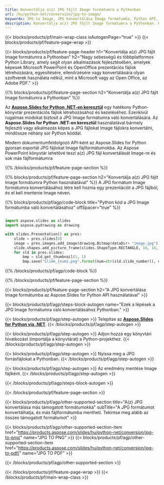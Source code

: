 ```yaml
---
title: Konvertálja a(z) JPG fájlt Image formátumra a Pythonban
url: /hu/python-net/conversion/jpg-to-image/
keywords: JPG to Image, JPG konvertálása Image formátumba, Python API, Python Library, JPG, Image
description: Konvertálja a(z) JPG fájlt Image formátumra a Pythonban. Használja a Python könyvtár API-t a JPG fájlok konvertálásához Image formátumúvá
---
```


{{< blocks/products/pf/main-wrap-class isAutogenPage="true" >}}
{{< blocks/products/pf/feature-page-wrap >}}

{{< blocks/products/pf/feature-page-header h1="Konvertálja a(z) JPG fájlt Image formátumra a Pythonban" h2="Nagy sebességű és többplatformos Python Library, amely segít olyan alkalmazások fejlesztésében, amelyek képesek Microsoft PowerPoint és OpenOffice prezentációs fájlok létrehozására, egyesítésére, ellenőrzésére vagy konvertálására olyan szoftverek használata nélkül, mint a Microsoft vagy az Open Office, az Adobe PDF." >}}

{{% blocks/products/pf/feature-page-section h2="Konvertálja a(z) JPG fájlt Image formátumra a Pythonban" %}}

Az [**Aspose.Slides for Python .NET-en keresztül**](https://products.aspose.com/slides/hu/python-net/) egy hatékony Python-könyvtár prezentációs fájlok létrehozásához és kezeléséhez. Ezenkívül rugalmas módokat biztosít a JPG Image formátumra való konvertálására. Az **Aspose.Slides for Python .NET-en keresztül** használatával bármely fejlesztő vagy alkalmazás képes a JPG fájlokat Image fájlokra konvertálni, mindössze néhány sor Python kóddal.

Modern dokumentumfeldolgozó API-ként az Aspose.Slides for Python gyorsan exportál JPG fájlokat Image fájlformátumokba. Az Aspose PowerPoint könyvtár lehetővé teszi a(z) JPG fájl konvertálását Image-re és sok más fájlformátumra

{{% /blocks/products/pf/feature-page-section %}}

{{% blocks/products/pf/feature-page-section  h2="Konvertálja a(z) JPG fájlt Image formátumra Python használatával" %}}
A JPG formátum Image formátumra konvertálásához létre kell hoznia egy prezentációt a JPG fájlból, és el kell mentenie Image néven.

{{% blocks/products/pf/agp/code-block title="Python kód a JPG Image formátumba való konvertálásához" offSpacer="true" %}}

```python

import aspose.slides as slides
import aspose.pydrawing as drawing

with slides.Presentation() as pres:
    slide = pres.slides[0]
    image = pres.images.add_image(drawing.Bitmap(dataDir+ "image.jpg"))
	slide.shapes.add_picture_frame(slides.ShapeType.RECTANGLE, 10, 10, 100, 100, image)
    for sld in pres.slides:
        bmp = sld.get_thumbnail(1, 1)
        bmp.save("Slide_{num}.png".format(num=str(sld.slide_number)), drawing.imaging.ImageFormat.png)

```


{{% /blocks/products/pf/agp/code-block %}}

{{% /blocks/products/pf/feature-page-section %}}

{{< blocks/products/pf/feature-page-section  h2="A JPG konvertálása Image formátumba az Aspose.Slides for Python API használatával" >}}

{{< blocks/products/pf/agp/steps-block-autogen name="Ezek a lépések a JPG Image formátumra való konvertálásához Pythonban." >}}

{{< blocks/products/pf/agp/step-autogen >}}
Telepítse az [**Aspose.Slides for Python via .NET**](https://products.aspose.com/slides/hu/python-net/).
{{< /blocks/products/pf/agp/step-autogen >}}

{{< blocks/products/pf/agp/step-autogen >}}
Adjon hozzá egy könyvtári hivatkozást (importálja a könyvtárat) a Python-projekthez.
{{< /blocks/products/pf/agp/step-autogen >}}

{{< blocks/products/pf/agp/step-autogen >}}
Nyissa meg a JPG forrásfájlokat a Pythonban.
{{< /blocks/products/pf/agp/step-autogen >}}

{{< blocks/products/pf/agp/step-autogen >}}
Az eredmény mentése Image fájlként.
{{< /blocks/products/pf/agp/step-autogen >}}

{{< /blocks/products/pf/agp/steps-block-autogen >}}

{{< /blocks/products/pf/feature-page-section >}}

{{< blocks/products/pf/agp/other-supported-section title="A(z) JPG konvertálása más támogatott formátumokká" subTitle="A JPG formátumot konvertálhatja, és más fájlformátumba mentheti. Tekintse meg alább az összes támogatott formátumot" >}}

{{< blocks/products/pf/agp/other-supported-section-item href="https://products.aspose.com/slides/hu/python-net/conversion/jpg-to-png/" name="JPG TO PNG" >}}
{{< blocks/products/pf/agp/other-supported-section-item href="https://products.aspose.com/slides/hu/python-net/conversion/jpg-to-pdf/" name="JPG TO PDF" >}}


{{< /blocks/products/pf/agp/other-supported-section >}}

{{< /blocks/products/pf/feature-page-wrap >}}
{{< /blocks/products/pf/main-wrap-class >}}